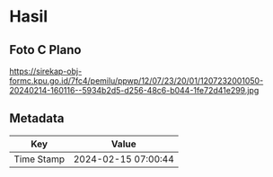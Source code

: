 # Hasil

## Foto C Plano

https://sirekap-obj-formc.kpu.go.id/7fc4/pemilu/ppwp/12/07/23/20/01/1207232001050-20240214-160116--5934b2d5-d256-48c6-b044-1fe72d41e299.jpg


## Metadata

| Key        | Value               |
| ---------- | ------------------- |
| Time Stamp | 2024-02-15 07:00:44 |



